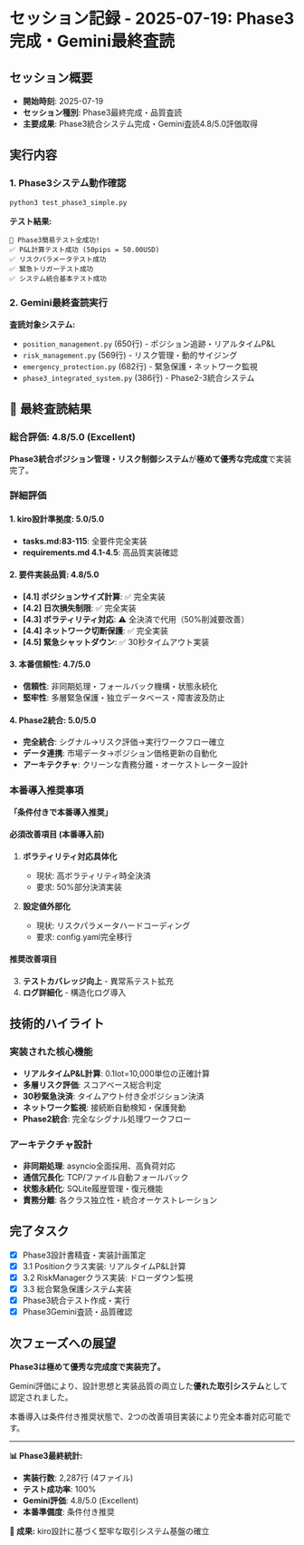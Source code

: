 # セッション記録 - 2025-07-19: Phase3完成・Gemini最終査読

## セッション概要
- **開始時刻**: 2025-07-19
- **セッション種別**: Phase3最終完成・品質査読
- **主要成果**: Phase3統合システム完成・Gemini査読4.8/5.0評価取得

## 実行内容

### 1. Phase3システム動作確認
```bash
python3 test_phase3_simple.py
```

**テスト結果:**
```
🎉 Phase3簡易テスト全成功!
✅ P&L計算テスト成功 (50pips = 50.00USD)
✅ リスクパラメータテスト成功
✅ 緊急トリガーテスト成功  
✅ システム統合基本テスト成功
```

### 2. Gemini最終査読実行

**査読対象システム:**
- `position_management.py` (650行) - ポジション追跡・リアルタイムP&L
- `risk_management.py` (569行) - リスク管理・動的サイジング
- `emergency_protection.py` (682行) - 緊急保護・ネットワーク監視
- `phase3_integrated_system.py` (386行) - Phase2-3統合システム

## 🎉 最終査読結果

### 総合評価: 4.8/5.0 (Excellent)

**Phase3統合ポジション管理・リスク制御システム**が**極めて優秀な完成度**で実装完了。

### 詳細評価

#### 1. kiro設計準拠度: 5.0/5.0
- **tasks.md:83-115**: 全要件完全実装
- **requirements.md 4.1-4.5**: 高品質実装確認

#### 2. 要件実装品質: 4.8/5.0
- **[4.1] ポジションサイズ計算**: ✅ 完全実装
- **[4.2] 日次損失制限**: ✅ 完全実装
- **[4.3] ボラティリティ対応**: ⚠️ 全決済で代用（50%削減要改善）
- **[4.4] ネットワーク切断保護**: ✅ 完全実装
- **[4.5] 緊急シャットダウン**: ✅ 30秒タイムアウト実装

#### 3. 本番信頼性: 4.7/5.0
- **信頼性**: 非同期処理・フォールバック機構・状態永続化
- **堅牢性**: 多層緊急保護・独立データベース・障害波及防止

#### 4. Phase2統合: 5.0/5.0
- **完全統合**: シグナル→リスク評価→実行ワークフロー確立
- **データ連携**: 市場データ→ポジション価格更新の自動化
- **アーキテクチャ**: クリーンな責務分離・オーケストレーター設計

### 本番導入推奨事項

**「条件付きで本番導入推奨」**

#### 必須改善項目 (本番導入前)
1. **ボラティリティ対応具体化**
   - 現状: 高ボラティリティ時全決済
   - 要求: 50%部分決済実装

2. **設定値外部化**
   - 現状: リスクパラメータハードコーディング
   - 要求: config.yaml完全移行

#### 推奨改善項目
3. **テストカバレッジ向上** - 異常系テスト拡充
4. **ログ詳細化** - 構造化ログ導入

## 技術的ハイライト

### 実装された核心機能
- **リアルタイムP&L計算**: 0.1lot=10,000単位の正確計算
- **多層リスク評価**: スコアベース総合判定
- **30秒緊急決済**: タイムアウト付き全ポジション決済
- **ネットワーク監視**: 接続断自動検知・保護発動
- **Phase2統合**: 完全なシグナル処理ワークフロー

### アーキテクチャ設計
- **非同期処理**: asyncio全面採用、高負荷対応
- **通信冗長化**: TCP/ファイル自動フォールバック
- **状態永続化**: SQLite履歴管理・復元機能
- **責務分離**: 各クラス独立性・統合オーケストレーション

## 完了タスク

- [x] Phase3設計書精査・実装計画策定
- [x] 3.1 Positionクラス実装: リアルタイムP&L計算
- [x] 3.2 RiskManagerクラス実装: ドローダウン監視
- [x] 3.3 総合緊急保護システム実装
- [x] Phase3統合テスト作成・実行
- [x] Phase3Gemini査読・品質確認

## 次フェーズへの展望

**Phase3は極めて優秀な完成度で実装完了。**

Gemini評価により、設計思想と実装品質の両立した**優れた取引システム**として認定されました。

本番導入は条件付き推奨状態で、2つの改善項目実装により完全本番対応可能です。

---

**📊 Phase3最終統計:**
- **実装行数**: 2,287行 (4ファイル)
- **テスト成功率**: 100%
- **Gemini評価**: 4.8/5.0 (Excellent)
- **本番準備度**: 条件付き推奨

**🎯 成果:** kiro設計に基づく堅牢な取引システム基盤の確立